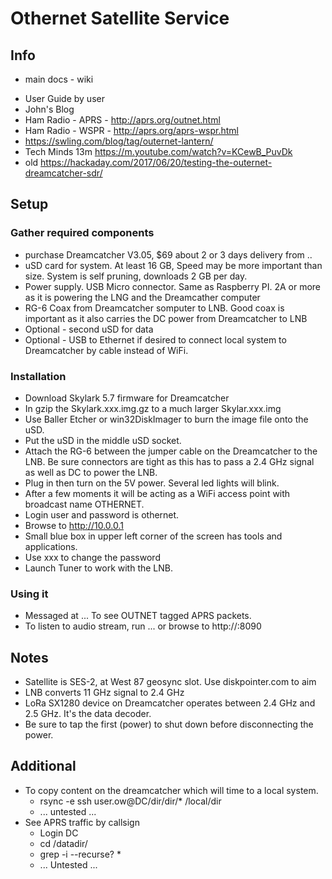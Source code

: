 # Othernet Satellite Service

## Info
+ main docs - wiki
* User Guide by user
* John's Blog
* Ham Radio - APRS - http://aprs.org/outnet.html
* Ham Radio - WSPR - http://aprs.org/aprs-wspr.html
* https://swling.com/blog/tag/outernet-lantern/
* Tech Minds 13m https://m.youtube.com/watch?v=KCewB_PuvDk
* old https://hackaday.com/2017/06/20/testing-the-outernet-dreamcatcher-sdr/

## Setup
### Gather required components
* purchase Dreamcatcher V3.05, $69 about 2 or 3 days delivery from ..
* uSD card for system.  At least 16 GB,  Speed may be more important than size.  System is self pruning, downloads 2 GB per day.
* Power supply.  USB Micro connector.  Same as Raspberry PI.  2A or more as it is powering the LNG and the Dreamcather computer
* RG-6 Coax from Dreamcatcher somputer to LNB.  Good coax is important as it also carries the DC power from Dreamcatcher to LNB
* Optional - second uSD for data
* Optional - USB to Ethernet if desired to connect local system to Dreamcatcher by cable instead of WiFi.
### Installation
* Download Skylark 5.7 firmware for Dreamcatcher
* In gzip the Skylark.xxx.img.gz to a much larger Skylar.xxx.img
* Use Baller Etcher or win32DiskImager to burn the image file onto the uSD.
* Put the uSD in the middle uSD socket.
* Attach the RG-6 between the jumper cable on the Dreamcatcher to the LNB. Be sure connectors are tight as this has to pass a 2.4 GHz signal as well as DC to power the LNB.
* Plug in then turn on the 5V power.  Several led lights will blink.
* After a few moments it will be acting as a WiFi access point with broadcast name OTHERNET.
* Login user and password is othernet.
* Browse to http://10.0.0.1
* Small blue box in upper left corner of the screen has tools and applications.
* Use xxx to change the password
* Launch Tuner to work with the LNB.

### Using it
* Messaged at ... To see OUTNET tagged APRS packets.
* To listen to audio stream, run ... or browse to http://<IP>:8090

## Notes
* Satellite is SES-2, at West 87 geosync slot.  Use diskpointer.com to aim
* LNB converts 11 GHz signal to 2.4 GHz
* LoRa SX1280 device on Dreamcatcher operates between 2.4 GHz and 2.5 GHz.  It's the data decoder.
* Be sure to tap the first (power) to shut down before disconnecting the power.

## Additional
* To copy content on the dreamcatcher which will time to a local system.
   * rsync -e ssh user.ow@DC/dir/dir/* /local/dir
   * ... untested ...
* See APRS traffic by callsign
   * Login DC
   * cd /datadir/
   * grep -i --recurse? *
   * ... Untested ...

